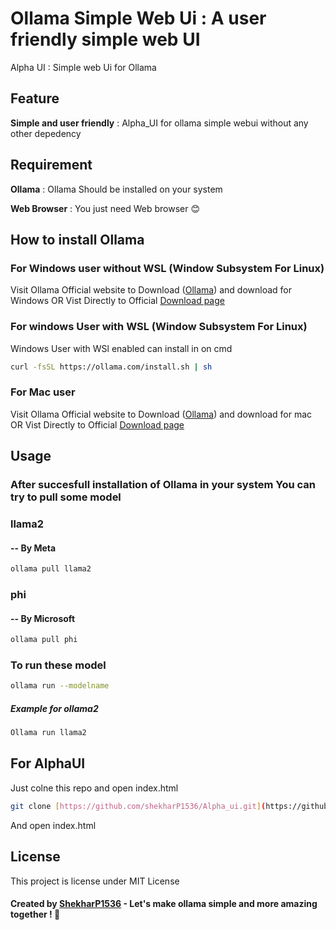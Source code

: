# Ollama Simple Web Ui : A user friendly simple web UI

Alpha UI : Simple web Ui for Ollama

## Feature

**Simple and user friendly** : Alpha_UI for ollama simple webui without any other depedency

## Requirement

**Ollama** : Ollama Should be installed on your system

**Web Browser** : You just need Web browser 😊

## How to install Ollama

### For Windows user without WSL (Window Subsystem For Linux)
 Visit Ollama Official website to Download ([Ollama](https://ollama.com/)) and download for Windows
 OR Vist Directly to Official [Download page](https://ollama.com/download/mac)

### For windows User with WSL (Window Subsystem For Linux)

Windows User with WSl enabled can install in on cmd 
```bash
curl -fsSL https://ollama.com/install.sh | sh
```
### For Mac user 
Visit Ollama Official website to Download ([Ollama](https://ollama.com/)) and download for mac
OR Vist Directly to Official [Download page](https://ollama.com/download/mac)

## Usage 
### After succesfull installation of Ollama in your system You can try to pull some model 
### llama2 
#### -- By Meta
```bash
ollama pull llama2
```
### phi
#### -- By Microsoft

```bash 
ollama pull phi
```

### To run these model 
```bash 
ollama run --modelname
```
##### Example for ollama2

```bash
Ollama run llama2
```
## For AlphaUI
Just colne this repo and open index.html

```bash 
git clone [https://github.com/shekharP1536/Alpha_ui.git](https://github.com/shekharP1536/ollamaWeb.git)
```
And open index.html

## License

This project is license under MIT License 

#### Created by [ShekharP1536](https://github.com/shekharP1536) - Let's make ollama simple and more amazing together ! 💪
